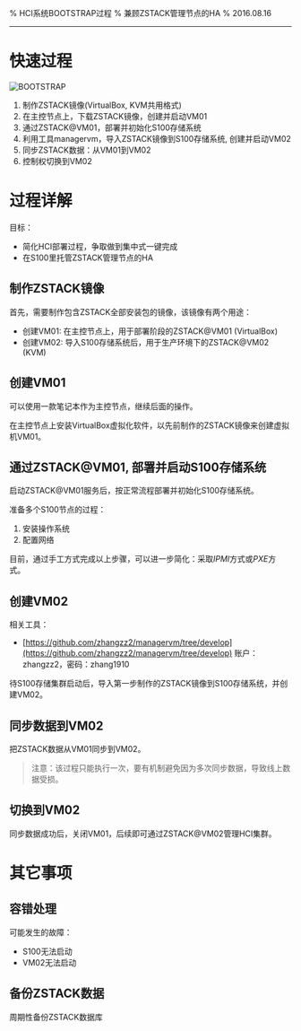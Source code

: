 % HCI系统BOOTSTRAP过程
% 兼顾ZSTACK管理节点的HA
% 2016.08.16

-----

# 快速过程

![BOOTSTRAP](images/bootstrap.png)

1. 制作ZSTACK镜像(VirtualBox, KVM共用格式)
1. 在主控节点上，下载ZSTACK镜像，创建并启动VM01
1. 通过ZSTACK@VM01，部署并初始化S100存储系统
1. 利用工具managervm，导入ZSTACK镜像到S100存储系统, 创建并启动VM02
1. 同步ZSTACK数据：从VM01到VM02
1. 控制权切换到VM02

# 过程详解

目标：

- 简化HCI部署过程，争取做到集中式一键完成
- 在S100里托管ZSTACK管理节点的HA

## 制作ZSTACK镜像

首先，需要制作包含ZSTACK全部安装包的镜像，该镜像有两个用途：

- 创建VM01: 在主控节点上，用于部署阶段的ZSTACK@VM01 (VirtualBox)
- 创建VM02: 导入S100存储系统后，用于生产环境下的ZSTACK@VM02 (KVM)

## 创建VM01 

可以使用一款笔记本作为主控节点，继续后面的操作。

在主控节点上安装VirtualBox虚拟化软件，以先前制作的ZSTACK镜像来创建虚拟机VM01。

## 通过ZSTACK@VM01, 部署并启动S100存储系统

启动ZSTACK@VM01服务后，按正常流程部署并初始化S100存储系统。

准备多个S100节点的过程：

1. 安装操作系统
1. 配置网络

目前，通过手工方式完成以上步骤，可以进一步简化：采取*IPMI*方式或*PXE*方式。

## 创建VM02

相关工具： 

- [https://github.com/zhangzz2/managervm/tree/develop](https://github.com/zhangzz2/managervm/tree/develop) 账户：zhangzz2，密码：zhang1910

待S100存储集群启动后，导入第一步制作的ZSTACK镜像到S100存储系统，并创建VM02。

## 同步数据到VM02

把ZSTACK数据从VM01同步到VM02。

> 注意：该过程只能执行一次，要有机制避免因为多次同步数据，导致线上数据受损。

## 切换到VM02

同步数据成功后，关闭VM01，后续即可通过ZSTACK@VM02管理HCI集群。

# 其它事项

## 容错处理

可能发生的故障：

- S100无法启动
- VM02无法启动

## 备份ZSTACK数据

周期性备份ZSTACK数据库

 
<!--

![可用性指数图](images/availability.jpeg)

<div align=center>
<img src="../images/availability.jpeg" width="300" height="200" alt="可用性" align="center" />
<img src='../images/availability.jpeg' style='width:640px;height=480px'>
</div>

-->
